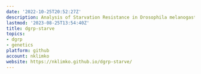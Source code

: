 ```yaml
---
date: '2022-10-25T20:52:27Z'
description: Analysis of Starvation Resistance in Drosophila melanogaster
lastmod: '2023-08-25T13:54:40Z'
title: dgrp-starve
topics:
- dgrp
- genetics
platform: github
account: nklimko
website: https://nklimko.github.io/dgrp-starve/
---
```


